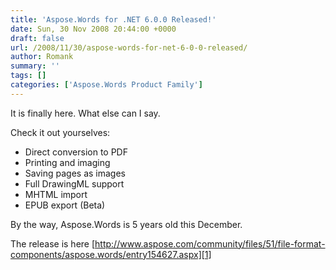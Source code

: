 ```yaml
---
title: 'Aspose.Words for .NET 6.0.0 Released!'
date: Sun, 30 Nov 2008 20:44:00 +0000
draft: false
url: /2008/11/30/aspose-words-for-net-6-0-0-released/
author: Romank
summary: ''
tags: []
categories: ['Aspose.Words Product Family']
---
```


It is finally here. What else can I say.

Check it out yourselves:

*   Direct conversion to PDF
*   Printing and imaging
*   Saving pages as images
*   Full DrawingML support
*   MHTML import
*   EPUB export (Beta)

By the way, Aspose.Words is 5 years old this December.

The release is here [http://www.aspose.com/community/files/51/file-format-components/aspose.words/entry154627.aspx][1]




[1]: http://www.aspose.com/community/files/51/file-format-components/aspose.words/entry154627.aspx





